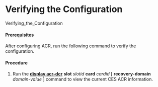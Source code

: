 Verifying the Configuration
===========================

Verifying_the_Configuration

#### Prerequisites

After configuring ACR, run the following command to verify the configuration.


#### Procedure

1. Run the [**display acr-dcr**](cmdqueryname=display+acr-dcr) **slot** *slotid* **card** *cardid* [ **recovery-domain** *domain-value* ] command to view the current CES ACR information.